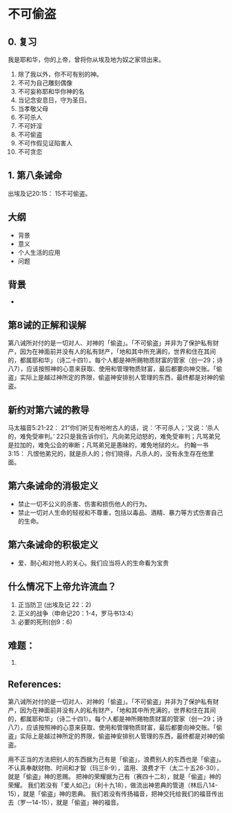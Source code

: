 # 不可偷盗

## 0. 复习
我是耶和华，你的上帝，曾将你从埃及地为奴之家领出来。
1. 除了我以外，你不可有别的神。
2. 不可为自己雕刻偶像
3. 不可妄称耶和华你神的名
4. 当记念安息日，守为圣日。
5. 当孝敬父母
6. 不可杀人
7. 不可奸淫
8. 不可偷盗
9. 不可作假见证陷害人
10. 不可贪恋
## 1. 第八条诫命
出埃及记20:15：
15不可偷盗。
## 大纲
- 背景
- 意义
- 个人生活的应用
- 问题

## 背景
- 

## 第8诫的正解和误解
第八诫所对付的是一切对人、对神的「偷盗」。「不可偷盗」并非为了保护私有财产，因为在神面前并没有人的私有财产，「地和其中所充满的，世界和住在其间的，都属耶和华」（诗二十四1）。每个人都是神所赐物质财富的管家（创一29；诗八7），应该按照神的心意来获取、使用和管理物质财富，最后都要向神交账。「偷盗」实际上是越过神所定的界限，偷盗神安排别人管理的东西，最终都是对神的偷盗。

## 新约对第六诫的教导
马太福音5:21-22：
21“你们听见有吩咐古人的话，说：‘不可杀人；’又说：‘杀人的，难免受审判。’
22只是我告诉你们，凡向弟兄动怒的，难免受审判；凡骂弟兄是拉加的，难免公会的审断；凡骂弟兄是愚昧的，难免地狱的火。
约翰一书3:15： 凡恨他弟兄的，就是杀人的；你们晓得，凡杀人的，没有永生存在他里面。

## 第六条诫命的消极定义
- 禁止一切不公义的杀害、伤害和损伤他人的行为。
- 禁止一切对人生命的轻视和不尊重，包括以毒品、酒精、暴力等方式伤害自己的生命。

## 第六条诫命的积极定义
- 爱、耐心和对他人的关心。我们应当将人的生命看为宝贵


## 什么情况下上帝允许流血？
1. 正当防卫 (出埃及记 22：2)
2. 正义的战争（申命记20：1-4，罗马书13:4）
3. 必要的死刑(创9：6)

## 难题：
1. 

## References:
第八诫所对付的是一切对人、对神的「偷盗」。「不可偷盗」并非为了保护私有财产，因为在神面前并没有人的私有财产，「地和其中所充满的，世界和住在其间的，都属耶和华」（诗二十四1）。每个人都是神所赐物质财富的管家（创一29；诗八7），应该按照神的心意来获取、使用和管理物质财富，最后都要向神交账。「偷盗」实际上是越过神所定的界限，偷盗神安排别人管理的东西，最终都是对神的偷盗。

用不正当的方法把别人的东西据为己有是「偷盗」，浪费别人的东西也是「偷盗」。
不认真奉献财物、时间和才智（玛三8-9），滥用、浪费才干（太二十五26-30），就是「偷盗」神的恩赐。
把神的荣耀据为己有（赛四十二8），就是「偷盗」神的荣耀。
我们若没有「爱人如己」（利十九18），做流出神恩典的管道（林后八14-15），就是「偷盗」神的恩典。
我们若没有传扬福音，把神交托给我们的福音传出去（罗一14-15），就是「偷盗」神的福音。